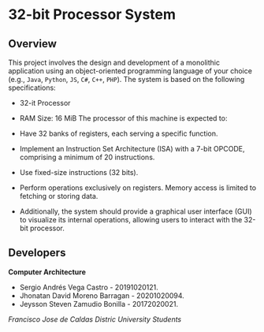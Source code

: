 # 32-bit Processor System
## Overview
This project involves the design and development of a monolithic application using an object-oriented programming language of your choice (e.g., `Java`, `Python`, `JS`, `C#`, `C++`, `PHP`). The system is based on the following specifications:

* 32-it Processor
* RAM Size: 16 MiB
The processor of this machine is expected to:

* Have 32 banks of registers, each serving a specific function.
* Implement an Instruction Set Architecture (ISA) with a 7-bit OPCODE, comprising a minimum of 20 instructions.
* Use fixed-size instructions (32 bits).
* Perform operations exclusively on registers. Memory access is limited to fetching or storing data.
* Additionally, the system should provide a graphical user interface (GUI) to visualize its internal operations, allowing users to interact with the 32-bit processor.
  


## Developers

**Computer Architecture**
* Sergio Andrés Vega Castro - 20191020121.
* Jhonatan David Moreno Barragan - 20201020094.
* Jeysson Steven Zamudio Bonilla - 20172020021.

_Francisco Jose de Caldas Distric University Students_